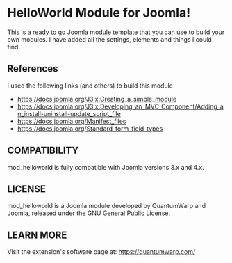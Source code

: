 # HelloWorld Module for Joomla!

This is a ready to go Joomla module template that you can use to build your own modules. I have added all the settings, elements and things I could find.

## References
I used the following links (and others) to build this module
- https://docs.joomla.org/J3.x:Creating_a_simple_module
- https://docs.joomla.org/J3.x:Developing_an_MVC_Component/Adding_an_install-uninstall-update_script_file
- https://docs.joomla.org/Manifest_files
- https://docs.joomla.org/Standard_form_field_types

## COMPATIBILITY
mod_helloworld is fully compatible with Joomla versions 3.x and 4.x.

## LICENSE
mod_helloworld is a Joomla module developed by QuantumWarp and Joomla, released under the GNU General Public License.

## LEARN MORE
Visit the extension's software page at: https://quantumwarp.com/